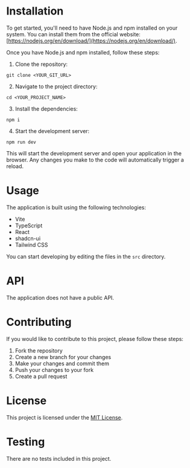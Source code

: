 # Installation

To get started, you'll need to have Node.js and npm installed on your system. You can install them from the official website: [https://nodejs.org/en/download/](https://nodejs.org/en/download/).

Once you have Node.js and npm installed, follow these steps:

1. Clone the repository:
```
git clone <YOUR_GIT_URL>
```

2. Navigate to the project directory:
```
cd <YOUR_PROJECT_NAME>
```

3. Install the dependencies:
```
npm i
```

4. Start the development server:
```
npm run dev
```

This will start the development server and open your application in the browser. Any changes you make to the code will automatically trigger a reload.

# Usage

The application is built using the following technologies:

- Vite
- TypeScript
- React
- shadcn-ui
- Tailwind CSS

You can start developing by editing the files in the `src` directory.

# API

The application does not have a public API.

# Contributing

If you would like to contribute to this project, please follow these steps:

1. Fork the repository
2. Create a new branch for your changes
3. Make your changes and commit them
4. Push your changes to your fork
5. Create a pull request

# License

This project is licensed under the [MIT License](LICENSE).

# Testing

There are no tests included in this project.